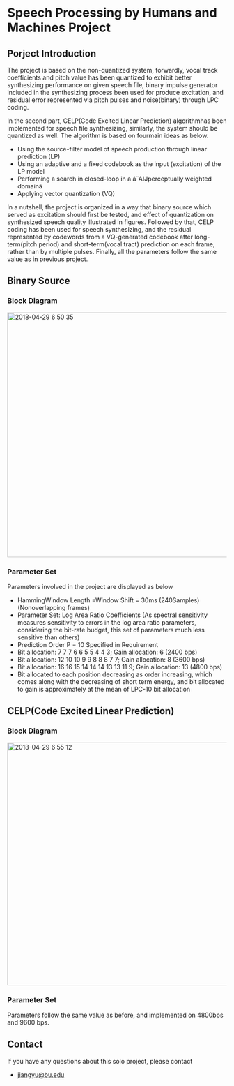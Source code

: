 # Speech Processing by Humans and Machines Project

## Porject Introduction

The project is based on the non-quantized system, forwardly, vocal track coefficients and pitch value has been quantized to exhibit better synthesizing performance on given speech file, binary impulse generator included in the synthesizing process been used for produce excitation, and residual error represented via pitch pulses and noise(binary) through LPC coding.

In the second part, CELP(Code Excited Linear Prediction) algorithmhas been implemented for speech file synthesizing, similarly, the system should be quantized as well. The algorithm is based on fourmain ideas as below.

* Using the source-filter model of speech production through linear prediction (LP)
* Using an adaptive and a fixed codebook as the input (excitation) of the LP model
* Performing a search in closed-loop in a â˘AIJperceptually weighted domainâ
* Applying vector quantization (VQ)

In a nutshell, the project is organized in a way that binary source which served as excitation should first be tested, and effect of quantization on synthesized speech quality illustrated in figures. Followed by that, CELP coding has been used for speech synthesizing, and the residual represented by codewords from a VQ-generated codebook after long-term(pitch period) and short-term(vocal tract) prediction on each frame, rather than by multiple pulses. Finally, all the parameters follow the same value as in previous project.

## Binary Source

### Block Diagram

<img width="561" alt="2018-04-29 6 50 35" src="https://user-images.githubusercontent.com/22137277/39411751-89651a92-4bde-11e8-8c26-17a386d337ad.png">

### Parameter Set
Parameters involved in the project are displayed as below
* HammingWindow Length =Window Shift = 30ms (240Samples)(Nonoverlapping frames)
* Parameter Set: Log Area Ratio Coefficients (As spectral sensitivity measures sensitivity to errors in the log area ratio parameters, considering the bit-rate budget, this set of parameters much less sensitive than others)
* Prediction Order P = 10 Specified in Requirement
* Bit allocation: 7 7 7 6 6 5 5 4 4 3; Gain allocation: 6 (2400 bps)
* Bit allocation: 12 10 10 9 9 8 8 8 7 7; Gain allocation: 8 (3600 bps)
* Bit allocation: 16 16 15 14 14 14 13 13 11 9; Gain allocation: 13 (4800 bps)
* Bit allocated to each position decreasing as order increasing, which comes along with the decreasing of short term energy, and bit allocated to gain is approximately at the mean of LPC-10 bit allocation

## CELP(Code Excited Linear Prediction)

### Block Diagram

<img width="557" alt="2018-04-29 6 55 12" src="https://user-images.githubusercontent.com/22137277/39411752-8ae7a920-4bde-11e8-83f0-f3fb1a55db59.png">

### Parameter Set

Parameters follow the same value as before, and implemented on 4800bps and 9600 bps.

## Contact

If you have any questions about this solo project, please contact

* jiangyu@bu.edu
